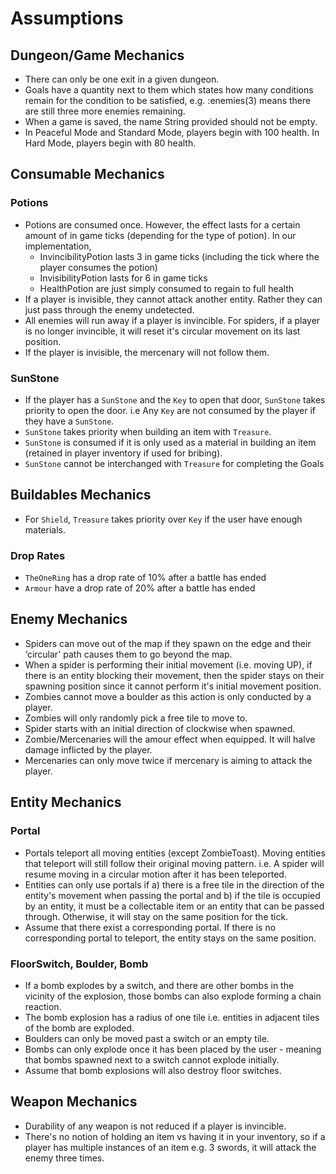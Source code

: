 # Assumptions
## Dungeon/Game Mechanics
* There can only be one exit in a given dungeon.
* Goals have a quantity next to them which states how many conditions remain for the condition to be satisfied, e.g. :enemies(3) means there are still three more enemies remaining.
* When a game is saved, the name String provided should not be empty.
* In Peaceful Mode and Standard Mode, players begin with 100 health. In Hard Mode, players begin with 80 health.

## Consumable Mechanics
### Potions
* Potions are consumed once. However, the effect lasts for a certain amount of in game ticks (depending for the type of potion). In our implementation,
  - InvincibilityPotion lasts 3 in game ticks (including the tick where the player consumes the potion)
  - InvisibilityPotion lasts for 6 in game ticks
  - HealthPotion are just simply consumed to regain to full health
* If a player is invisible, they cannot attack another entity. Rather they can just pass through the enemy undetected.
* All enemies will run away if a player is invincible. For spiders, if a player is no longer invincible, it will reset it's circular movement on its last position.
* If the player is invisible, the mercenary will not follow them.

### SunStone
* If the player has a `SunStone` and the `Key` to open that door, `SunStone` takes priority to open the door. i.e Any `Key` are not consumed by the player if they have a `SunStone`.
* `SunStone` takes priority when building an item with `Treasure`.
* `SunStone` is consumed if it is only used as a material in building an item (retained in player inventory if used for bribing).
* `SunStone` cannot be interchanged with `Treasure` for completing the Goals

## Buildables Mechanics
* For `Shield`, `Treasure` takes priority over `Key` if the user have enough materials.
### Drop Rates
* `TheOneRing` has a drop rate of 10% after a battle has ended
* `Armour` have a drop rate of 20% after a battle has ended
## Enemy Mechanics
* Spiders can move out of the map if they spawn on the edge and their ‘circular' path causes them to go beyond the map.
* When a spider is performing their initial movement (i.e. moving UP), if there is an entity blocking their movement, then the spider stays on their spawning position since it cannot perform it's initial movement position.
* Zombies cannot move a boulder as this action is only conducted by a player.
* Zombies will only randomly pick a free tile to move to.
* Spider starts with an initial direction of clockwise when spawned.
* Zombie/Mercenaries will the amour effect when equipped. It will halve damage inflicted by the player.
* Mercenaries can only move twice if mercenary is aiming to attack the player.
## Entity Mechanics
### Portal
* Portals teleport all moving entities (except ZombieToast). Moving entities that teleport will still follow their original moving pattern. i.e. A spider will resume moving in a circular motion after it has been teleported.
* Entities can only use portals if a) there is a free tile in the direction of the entity's movement when passing the portal and b) if the tile is occupied by an entity, it must be a collectable item or an entity that can be passed through. Otherwise, it will stay on the same position for the tick.
* Assume that there exist a corresponding portal. If there is no corresponding portal to teleport, the entity stays on the same position.

### FloorSwitch, Boulder, Bomb
* If a bomb explodes by a switch, and there are other bombs in the vicinity of the explosion, those bombs can also explode forming a chain reaction.
* The bomb explosion has a radius of one tile i.e. entities in adjacent tiles of the bomb are exploded.
* Boulders can only be moved past a switch or an empty tile.
* Bombs can only explode once it has been placed by the user - meaning that bombs spawned next to a switch cannot explode initially.
* Assume that bomb explosions will also destroy floor switches.

## Weapon Mechanics
* Durability of any weapon is not reduced if a player is invincible.
* There's no notion of holding an item vs having it in your inventory, so if a player has multiple instances of an item e.g. 3 swords, it will attack the enemy three times.
